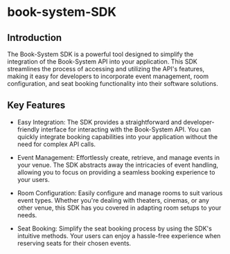 # book-system-SDK
## Introduction
The Book-System SDK is a powerful tool designed to simplify the integration of the Book-System API into your application. This SDK streamlines the process of accessing and utilizing the API's features, making it easy for developers to incorporate event management, room configuration, and seat booking functionality into their software solutions.

## Key Features
- Easy Integration: The SDK provides a straightforward and developer-friendly interface for interacting with the Book-System API. You can quickly integrate booking capabilities into your application without the need for complex API calls.

- Event Management: Effortlessly create, retrieve, and manage events in your venue. The SDK abstracts away the intricacies of event handling, allowing you to focus on providing a seamless booking experience to your users.

- Room Configuration: Easily configure and manage rooms to suit various event types. Whether you're dealing with theaters, cinemas, or any other venue, this SDK has you covered in adapting room setups to your needs.

- Seat Booking: Simplify the seat booking process by using the SDK's intuitive methods. Your users can enjoy a hassle-free experience when reserving seats for their chosen events.

